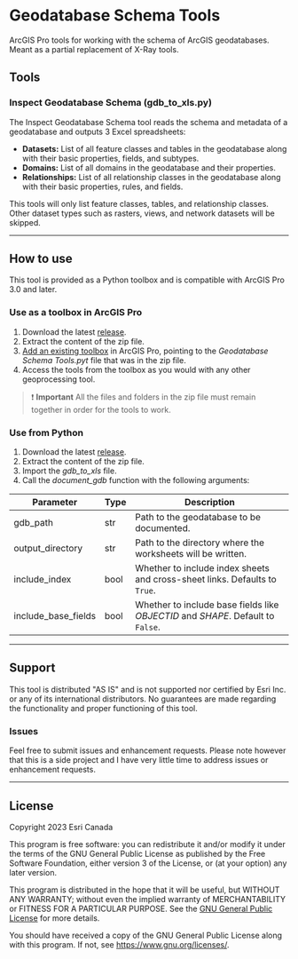 # Geodatabase Schema Tools

ArcGIS Pro tools for working with the schema of ArcGIS geodatabases. Meant as a partial replacement of X-Ray tools.

## Tools

### Inspect Geodatabase Schema (gdb_to_xls.py)

The Inspect Geodatabase Schema tool reads the schema and metadata of a geodatabase and outputs 3 Excel spreadsheets:

- **Datasets:** List of all feature classes and tables in the geodatabase along with their basic properties, fields, and subtypes.
- **Domains:** List of all domains in the geodatabase and their properties.
- **Relationships:** List of all relationship classes in the geodatabase along with their basic properties, rules, and fields.

This tools will only list feature classes, tables, and relationship classes. Other dataset types such as rasters, views, and network datasets will be skipped.

---

## How to use

This tool is provided as a Python toolbox and is compatible with ArcGIS Pro 3.0 and later.

### Use as a toolbox in ArcGIS Pro

1. Download the latest [release](https://github.com/dblanchardDev/arcgis-pro-gdb-schema/releases).
1. Extract the content of the zip file.
1. [Add an existing toolbox](https://pro.arcgis.com/en/pro-app/latest/help/projects/connect-to-a-toolbox.htm) in ArcGIS Pro, pointing to the _Geodatabase Schema Tools.pyt_ file that was in the zip file.
1. Access the tools from the toolbox as you would with any other geoprocessing tool.

> ❗ **Important**
> All the files and folders in the zip file must remain together in order for the tools to work.

### Use from Python

1. Download the latest [release](https://github.com/dblanchardDev/arcgis-pro-gdb-schema/releases).
1. Extract the content of the zip file.
1. Import the _gdb\_to\_xls_ file.
1. Call the _document_gdb_ function with the following arguments:

| Parameter           | Type | Description
|---------------------|------|-------------
| gdb_path            | str  | Path to the geodatabase to be documented.
| output_directory    | str  | Path to the directory where the worksheets will be written.
| include_index       | bool | Whether to include index sheets and cross-sheet links. Defaults to `True`.
| include_base_fields | bool | Whether to include base fields like _OBJECTID_ and _SHAPE_. Default to `False`.

---

## Support

This tool is distributed "AS IS" and is not supported nor certified by Esri Inc. or any of its international distributors. No guarantees are made regarding the functionality and proper functioning of this tool.

### Issues

Feel free to submit issues and enhancement requests. Please note however that this is a side project and I have very little time to address issues or enhancement requests.

---

## License

Copyright 2023 Esri Canada

This program is free software: you can redistribute it and/or modify it under the terms of the GNU General Public License as published by the Free Software Foundation, either version 3 of the License, or (at your option) any later version.

This program is distributed in the hope that it will be useful, but WITHOUT ANY WARRANTY; without even the implied warranty of MERCHANTABILITY or FITNESS FOR A PARTICULAR PURPOSE. See the [GNU General Public License](/LICENSE) for more details.

You should have received a copy of the GNU General Public License along with this program. If not, see <https://www.gnu.org/licenses/>.
